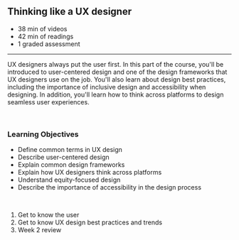 ## Thinking like a UX designer

-   38 min of videos
-   42 min of readings
-   1 graded assessment

<hr>

UX designers always put the user first. In this part of the course, you'll be introduced to user-centered design and one of the design frameworks that UX designers use on the job. You'll also learn about design best practices, including the importance of inclusive design and accessibility when designing. In addition, you'll learn how to think across platforms to design seamless user experiences.

<br>

### Learning Objectives

-   Define common terms in UX design
-   Describe user-centered design
-   Explain common design frameworks
-   Explain how UX designers think across platforms
-   Understand equity-focused design
-   Describe the importance of accessibility in the design process

<br>

1. Get to know the user
2. Get to know UX design best practices and trends
3. Week 2 review

